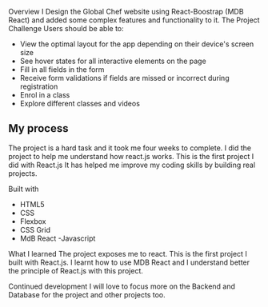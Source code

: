 Overview
 I Design the Global Chef website using React-Boostrap (MDB React) and added some complex features and functionality to it.
The Project Challenge
Users should be able to:
- View the optimal layout for the app depending on their device's screen size
- See hover states for all interactive elements on the page
- Fill in all fields in the form
- Receive form validations if fields are missed or incorrect during registration
- Enrol in a class
- Explore different classes and videos
 
## My process
The project is a hard task and it took me four weeks to complete. I did the project to help me understand how react.js works. This is the first project I did with React.js It has helped me improve my coding skills by building real projects. 

Built with
- HTML5 
- CSS 
- Flexbox
- CSS Grid
-  MdB React
-Javascript
 
What I learned
The project exposes me to react. This is the first project I built with React.js. I learnt how to use MDB React and I understand better the principle of React.js with this project.


 Continued development
I will love to focus more on the Backend and Database for the project and other projects too.
 
 
 
 

